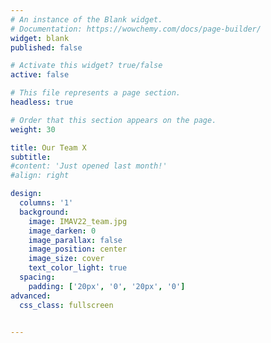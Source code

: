 ```yaml
---
# An instance of the Blank widget.
# Documentation: https://wowchemy.com/docs/page-builder/
widget: blank
published: false

# Activate this widget? true/false
active: false

# This file represents a page section.
headless: true

# Order that this section appears on the page.
weight: 30

title: Our Team X
subtitle:
#content: 'Just opened last month!'
#align: right

design:
  columns: '1'
  background:
    image: IMAV22_team.jpg
    image_darken: 0
    image_parallax: false
    image_position: center
    image_size: cover
    text_color_light: true
  spacing:
    padding: ['20px', '0', '20px', '0']
advanced:
  css_class: fullscreen


---
```

